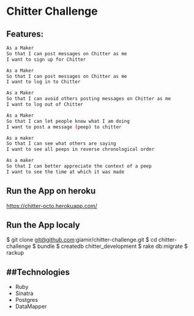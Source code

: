 Chitter Challenge 
=================

Features:
-------

```sh
As a Maker
So that I can post messages on Chitter as me
I want to sign up for Chitter

As a Maker
So that I can post messages on Chitter as me
I want to log in to Chitter

As a Maker
So that I can avoid others posting messages on Chitter as me
I want to log out of Chitter

As a Maker
So that I can let people know what I am doing  
I want to post a message (peep) to chitter

As a maker
So that I can see what others are saying  
I want to see all peeps in reverse chronological order

As a maker
So that I can better appreciate the context of a peep
I want to see the time at which it was made
```

## Run the App on heroku
https://chitter-octo.herokuapp.com/

## Run the App localy

$ git clone git@github.com:giamir/chitter-challenge.git
$ cd chitter-challenge
$ bundle
$ createdb chitter_development
$ rake db:migrate
$ rackup

##Technologies
-------------
- Ruby
- Sinatra
- Postgres
- DataMapper

